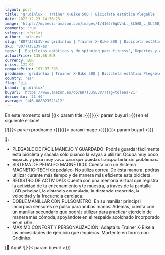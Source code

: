 ```yaml
---
layout: post
title: 'gridinlux | Trainer X-Bike 500 | Bicicleta estática Plegable | Transmisión Magnética | Doble Manillar | Monitor LCD con Registro Actividad | Pulsómetro | Resistencia 8 Niveles | Volante Inercia 5kg'
date: 2022-12-23 14:56:23
image: 'https://m.media-amazon.com/images/I/416Dr0qbVnL._SL500_._SL400_.jpg'
comments: true
category: ofertas
author: 'tole.es'
slug: 'B07TJJSL3V-es gridinlux | Trainer X-Bike 500 | Bicicleta estática...'
sku: 'B07TJJSL3V-es'
tags: [ 'Bicicletas estáticas y de spinning para fitness','Deportes y aire libre','Fitness y ejercicio','Máquinas de cardio para fitness','bicicleta','gridinlux','🇪🇸', ]
actualPrice: 135.68 EUR
currency: EUR
price: 135.68
comparePrice: 197.97 EUR
prodname: 'gridinlux | Trainer X-Bike 500 | Bicicleta estática Plegable | Transmisión Magnética | Doble Manillar | Monitor LCD con Registro Actividad | Pulsómetro | Resistencia 8 Niveles | Volante Inercia 5kg'
country: 'es'
flag: '🇪🇸'
brand: 'gridinlux'
buyurl: 'https://www.amazon.es/dp/B07TJJSL3V/?tag=tolees-21'
descuento: '31.46'
average: '146.008823529412'
---
```


En este momento está [{{< param title >}}]({{< param buyurl >}}) en el siguiente enlace!

[![{{< param prodname >}}]({{< param image >}})]({{< param buyurl >}})

🔎:

- PLEGABLE DE FÁCIL MANEJO Y GUARDADO: Podrás guardar fácilmente esta bicicleta y sacarla sólo cuando la vayas a utilizar. Ocupa muy poco espacio y pesa muy poco para que puedas transportarla sin problemas.
- SISTEMA DE PEDALEO MAGNÉTICO: Cuenta con un Sistema MAGNETIC-TECH de pedaleo. No utiliza correa. De ésta manera, podrás utilizar durante más tiempo y de manera más eficiente esta bicicleta.
- REGISTRO DE ACTIVIDAD: Cuenta con una memoria Virtual que registra la actividad de tu entrenamiento y te muestra, a través de la pantalla LCD principal, la distancia acumulada, la distancia recorrida, la velocidad y la frecuencia cardiaca.
- DOBLE MANILLAR CON PULSÓMETRO: En su manillar principal incorpora sensores de pulso para ambas manos. Además, cuenta con un manillar secundario que podrás utilizar para practicar ejercicio de manera más cómoda, apoyándote en el respaldo acolchado incorporado en el sillín.
- MÁXIMO CONFORT Y PERSONALIZACIÓN: Adapta tu Trainer X-Bike a las necesidades de ejercicio que requieras. Mantente en forma con Gridinlux.

[🛒 Aquí!!!]({{< param buyurl >}})
